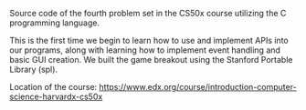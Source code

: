 Source code of the fourth problem set in the CS50x course utilizing the C programming language.

This is the first time we begin to learn how to use and implement APIs into our programs, along with learning how to implement event handling and basic GUI creation. We built the game breakout using the Stanford Portable Library (spl).

Location of the course: https://www.edx.org/course/introduction-computer-science-harvardx-cs50x